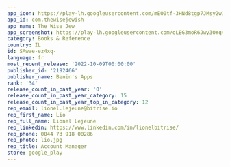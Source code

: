 ```yaml
---
app_icon: https://play-lh.googleusercontent.com/mEO0tf-3HNd8tgp7JMsy2wJvGF4y7rXjzcAeUtut0ys0PHJpQE_ShXPPSbMc6FiyB6o
app_id: com.thewisejewish
app_name: The Wise Jew
app_screenshot: https://play-lh.googleusercontent.com/oLEG3moR6Jwy3OYq4AbEEjiQSOSDPUMtrWqbfz2HhkPjeaQAY2jJdZZDmbahqN_95A
category: Books & Reference
country: IL
id: SAwae-ez4xq-
language: fr
most_recent_release: '2022-10-09T00:00:00'
publisher_id: '2192466'
publisher_name: Benin's Apps
rank: '34'
release_count_in_past_year: '0'
release_count_in_past_year_category: 15
release_count_in_past_year_top_in_category: 12
rep_email: lionel.lejeune@bitrise.io
rep_first_name: Lio
rep_full_name: Lionel Lejeune
rep_linkedin: https://www.linkedin.com/in/lionelbitrise/
rep_phone: 0044 73 918 00286
rep_photo: lio.jpg
rep_title: Account Manager
store: google_play
---
```

